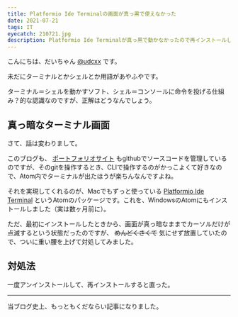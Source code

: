 ```yaml
---
title: Platformio Ide Terminalの画面が真っ黒で使えなかった
date: 2021-07-21
tags: IT
eyecatch: 210721.jpg
description: Platformio Ide Terminalが真っ黒で動かなかったので再インストールしてみたらすんなり動きました。
---
```


こんにちは、だいちゃん [@udcxx](https://twitter.com/udc_xx) です。

未だにターミナルとかシェルとか用語があやふやです。

ターミナル＝シェルを動かすソフト、シェル＝コンソールに命令を投げる仕組み？的な認識なのですが、正解はどうなんでしょう。

## 真っ暗なターミナル画面

さて、話は変わりまして。

このブログも、 [ポートフォリオサイト](https://udcxx.me/) もgithubでソースコードを管理しているのですが、そのgitを操作するとき、CLIで操作するのがかっこよくて好きなので、Atom内でターミナルが出たほうが楽ちんなんですよね。

それを実現してくれるのが、Macでもずっと使っている [Platformio Ide Terminal](https://atom.io/packages/platformio-ide-terminal) というAtomのパッケージです。これを、WindowsのAtomにもインストールしました（実は数ヶ月前に）。

ただ、最初にインストールしたときから、画面が真っ暗なままでカーソルだけが点滅するという状態だったのですが、 ~~めんどくさくて~~ 気にせず放置していたので、ついに重い腰を上げて対処してみました。

## 対処法

一度アンインストールして、再インストールすると直った。

-----

当ブログ史上、もっともくだならい記事になりました。
